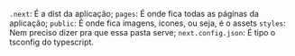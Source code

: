 `.next`: É a dist da aplicação;
`pages`: É onde fica todas as páginas da aplicação;
`public`: É onde fica imagens, icones, ou seja, é o assets
`styles`: Nem preciso dizer pra que essa pasta serve;
`next.config.json`: É tipo o tsconfig do typescript.